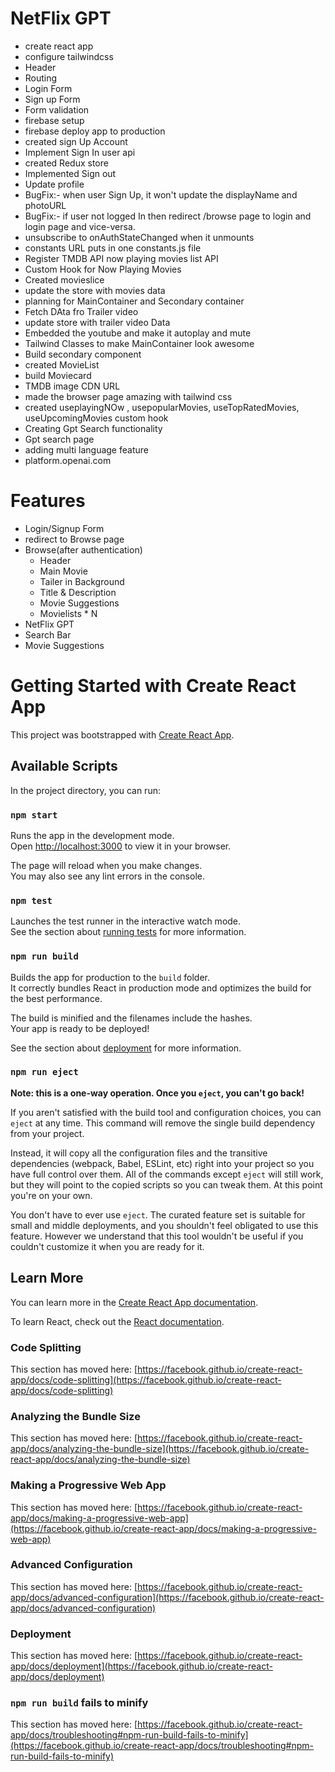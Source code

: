# NetFlix GPT

- create react app
- configure tailwindcss
- Header
- Routing
- Login Form
- Sign up Form
- Form validation
- firebase setup
- firebase deploy app to production
- created sign Up Account
- Implement Sign In user api
- created Redux store
- Implemented Sign out
- Update profile
- BugFix:- when user Sign Up, it won't update the displayName and photoURL
- BugFix:- if user not logged In then redirect /browse page to login and login page and vice-versa.
- unsubscribe to onAuthStateChanged when it unmounts
- constants URL puts in one constants.js file
- Register TMDB API now playing movies list API
- Custom Hook for Now Playing Movies
- Created movieslice
- update the store with movies data
- planning for MainContainer and Secondary container
- Fetch DAta fro Trailer video
- update store with trailer video Data
- Embedded the youtube and make it autoplay and mute
- Tailwind Classes to make MainContainer look awesome
- Build secondary component
- created MovieList
- build Moviecard
- TMDB image CDN URL
- made the browser page amazing with tailwind css
- created useplayingNOw , usepopularMovies, useTopRatedMovies, useUpcomingMovies custom hook
- Creating Gpt Search functionality
- Gpt search page
- adding multi language feature
- platform.openai.com

# Features

- Login/Signup Form
- redirect to Browse page
- Browse(after authentication)
  - Header
  - Main Movie
  - Tailer in Background
  - Title & Description
  - Movie Suggestions
  - Movielists \* N
- NetFlix GPT
- Search Bar
- Movie Suggestions

# Getting Started with Create React App

This project was bootstrapped with [Create React App](https://github.com/facebook/create-react-app).

## Available Scripts

In the project directory, you can run:

### `npm start`

Runs the app in the development mode.\
Open [http://localhost:3000](http://localhost:3000) to view it in your browser.

The page will reload when you make changes.\
You may also see any lint errors in the console.

### `npm test`

Launches the test runner in the interactive watch mode.\
See the section about [running tests](https://facebook.github.io/create-react-app/docs/running-tests) for more information.

### `npm run build`

Builds the app for production to the `build` folder.\
It correctly bundles React in production mode and optimizes the build for the best performance.

The build is minified and the filenames include the hashes.\
Your app is ready to be deployed!

See the section about [deployment](https://facebook.github.io/create-react-app/docs/deployment) for more information.

### `npm run eject`

**Note: this is a one-way operation. Once you `eject`, you can't go back!**

If you aren't satisfied with the build tool and configuration choices, you can `eject` at any time. This command will remove the single build dependency from your project.

Instead, it will copy all the configuration files and the transitive dependencies (webpack, Babel, ESLint, etc) right into your project so you have full control over them. All of the commands except `eject` will still work, but they will point to the copied scripts so you can tweak them. At this point you're on your own.

You don't have to ever use `eject`. The curated feature set is suitable for small and middle deployments, and you shouldn't feel obligated to use this feature. However we understand that this tool wouldn't be useful if you couldn't customize it when you are ready for it.

## Learn More

You can learn more in the [Create React App documentation](https://facebook.github.io/create-react-app/docs/getting-started).

To learn React, check out the [React documentation](https://reactjs.org/).

### Code Splitting

This section has moved here: [https://facebook.github.io/create-react-app/docs/code-splitting](https://facebook.github.io/create-react-app/docs/code-splitting)

### Analyzing the Bundle Size

This section has moved here: [https://facebook.github.io/create-react-app/docs/analyzing-the-bundle-size](https://facebook.github.io/create-react-app/docs/analyzing-the-bundle-size)

### Making a Progressive Web App

This section has moved here: [https://facebook.github.io/create-react-app/docs/making-a-progressive-web-app](https://facebook.github.io/create-react-app/docs/making-a-progressive-web-app)

### Advanced Configuration

This section has moved here: [https://facebook.github.io/create-react-app/docs/advanced-configuration](https://facebook.github.io/create-react-app/docs/advanced-configuration)

### Deployment

This section has moved here: [https://facebook.github.io/create-react-app/docs/deployment](https://facebook.github.io/create-react-app/docs/deployment)

### `npm run build` fails to minify

This section has moved here: [https://facebook.github.io/create-react-app/docs/troubleshooting#npm-run-build-fails-to-minify](https://facebook.github.io/create-react-app/docs/troubleshooting#npm-run-build-fails-to-minify)
